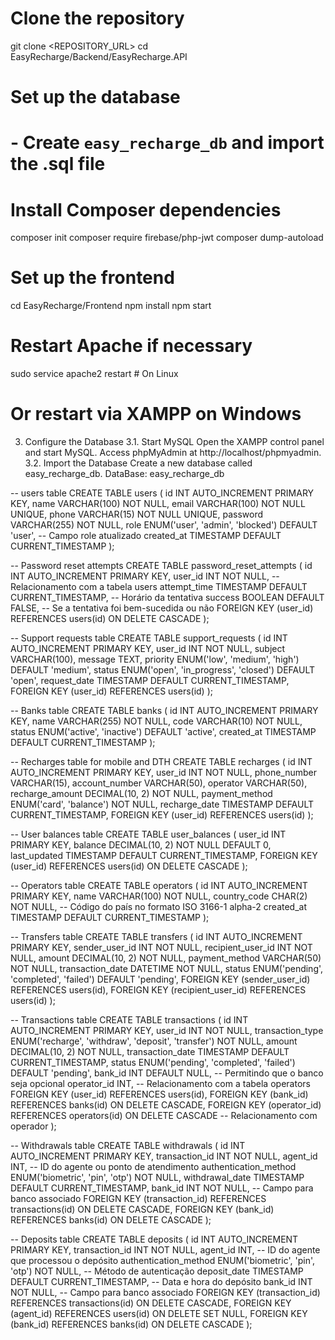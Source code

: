 # Clone the repository
git clone <REPOSITORY_URL>
cd EasyRecharge/Backend/EasyRecharge.API

# Set up the database
# - Create `easy_recharge_db` and import the .sql file

# Install Composer dependencies
composer init
composer require firebase/php-jwt
composer dump-autoload

# Set up the frontend
cd EasyRecharge/Frontend
npm install
npm start

# Restart Apache if necessary
sudo service apache2 restart   # On Linux
# Or restart via XAMPP on Windows

3. Configure the Database
3.1. Start MySQL
Open the XAMPP control panel and start MySQL.
Access phpMyAdmin at http://localhost/phpmyadmin.
3.2. Import the Database
Create a new database called easy_recharge_db.
DataBase: easy_recharge_db

-- users table
CREATE TABLE users (
    id INT AUTO_INCREMENT PRIMARY KEY,
    name VARCHAR(100) NOT NULL,
    email VARCHAR(100) NOT NULL UNIQUE,
    phone VARCHAR(15) NOT NULL UNIQUE,
    password VARCHAR(255) NOT NULL,
    role ENUM('user', 'admin', 'blocked') DEFAULT 'user',  -- Campo role atualizado
    created_at TIMESTAMP DEFAULT CURRENT_TIMESTAMP
);

-- Password reset attempts
CREATE TABLE password_reset_attempts (
    id INT AUTO_INCREMENT PRIMARY KEY,
    user_id INT NOT NULL,  -- Relacionamento com a tabela users
    attempt_time TIMESTAMP DEFAULT CURRENT_TIMESTAMP,  -- Horário da tentativa
    success BOOLEAN DEFAULT FALSE,  -- Se a tentativa foi bem-sucedida ou não
    FOREIGN KEY (user_id) REFERENCES users(id) ON DELETE CASCADE
);

-- Support requests table
CREATE TABLE support_requests (
    id INT AUTO_INCREMENT PRIMARY KEY,
    user_id INT NOT NULL,
    subject VARCHAR(100),
    message TEXT,
    priority ENUM('low', 'medium', 'high') DEFAULT 'medium',
    status ENUM('open', 'in_progress', 'closed') DEFAULT 'open',
    request_date TIMESTAMP DEFAULT CURRENT_TIMESTAMP,
    FOREIGN KEY (user_id) REFERENCES users(id)
);

-- Banks table
CREATE TABLE banks (
    id INT AUTO_INCREMENT PRIMARY KEY,
    name VARCHAR(255) NOT NULL,
    code VARCHAR(10) NOT NULL,
    status ENUM('active', 'inactive') DEFAULT 'active',
    created_at TIMESTAMP DEFAULT CURRENT_TIMESTAMP
);

-- Recharges table for mobile and DTH
CREATE TABLE recharges (
    id INT AUTO_INCREMENT PRIMARY KEY,
    user_id INT NOT NULL,
    phone_number VARCHAR(15),
    account_number VARCHAR(50),
    operator VARCHAR(50),
    recharge_amount DECIMAL(10, 2) NOT NULL,
    payment_method ENUM('card', 'balance') NOT NULL,
    recharge_date TIMESTAMP DEFAULT CURRENT_TIMESTAMP,
    FOREIGN KEY (user_id) REFERENCES users(id)
);

-- User balances table
CREATE TABLE user_balances (
    user_id INT PRIMARY KEY,
    balance DECIMAL(10, 2) NOT NULL DEFAULT 0,
    last_updated TIMESTAMP DEFAULT CURRENT_TIMESTAMP,
    FOREIGN KEY (user_id) REFERENCES users(id) ON DELETE CASCADE
);

-- Operators table
CREATE TABLE operators (
    id INT AUTO_INCREMENT PRIMARY KEY,
    name VARCHAR(100) NOT NULL,
    country_code CHAR(2) NOT NULL,  -- Código do país no formato ISO 3166-1 alpha-2
    created_at TIMESTAMP DEFAULT CURRENT_TIMESTAMP
);

-- Transfers table
CREATE TABLE transfers (
    id INT AUTO_INCREMENT PRIMARY KEY,
    sender_user_id INT NOT NULL,
    recipient_user_id INT NOT NULL,
    amount DECIMAL(10, 2) NOT NULL,
    payment_method VARCHAR(50) NOT NULL,
    transaction_date DATETIME NOT NULL,
    status ENUM('pending', 'completed', 'failed') DEFAULT 'pending',
    FOREIGN KEY (sender_user_id) REFERENCES users(id),
    FOREIGN KEY (recipient_user_id) REFERENCES users(id)
);


-- Transactions table
CREATE TABLE transactions (
    id INT AUTO_INCREMENT PRIMARY KEY,
    user_id INT NOT NULL,
    transaction_type ENUM('recharge', 'withdraw', 'deposit', 'transfer') NOT NULL,
    amount DECIMAL(10, 2) NOT NULL,
    transaction_date TIMESTAMP DEFAULT CURRENT_TIMESTAMP,
    status ENUM('pending', 'completed', 'failed') DEFAULT 'pending',
    bank_id INT DEFAULT NULL,  -- Permitindo que o banco seja opcional
    operator_id INT,  -- Relacionamento com a tabela operators
    FOREIGN KEY (user_id) REFERENCES users(id),
    FOREIGN KEY (bank_id) REFERENCES banks(id) ON DELETE CASCADE,
    FOREIGN KEY (operator_id) REFERENCES operators(id) ON DELETE CASCADE  -- Relacionamento com operador
);


-- Withdrawals table
CREATE TABLE withdrawals (
    id INT AUTO_INCREMENT PRIMARY KEY,
    transaction_id INT NOT NULL,
    agent_id INT, -- ID do agente ou ponto de atendimento
    authentication_method ENUM('biometric', 'pin', 'otp') NOT NULL,
    withdrawal_date TIMESTAMP DEFAULT CURRENT_TIMESTAMP,
    bank_id INT NOT NULL,  -- Campo para banco associado
    FOREIGN KEY (transaction_id) REFERENCES transactions(id) ON DELETE CASCADE,
    FOREIGN KEY (bank_id) REFERENCES banks(id) ON DELETE CASCADE
);

-- Deposits table
CREATE TABLE deposits (
    id INT AUTO_INCREMENT PRIMARY KEY,
    transaction_id INT NOT NULL,
    agent_id INT,  -- ID do agente que processou o depósito
    authentication_method ENUM('biometric', 'pin', 'otp') NOT NULL,  -- Método de autenticação
    deposit_date TIMESTAMP DEFAULT CURRENT_TIMESTAMP,  -- Data e hora do depósito
    bank_id INT NOT NULL,  -- Campo para banco associado
    FOREIGN KEY (transaction_id) REFERENCES transactions(id) ON DELETE CASCADE,
    FOREIGN KEY (agent_id) REFERENCES users(id) ON DELETE SET NULL,
    FOREIGN KEY (bank_id) REFERENCES banks(id) ON DELETE CASCADE
);
